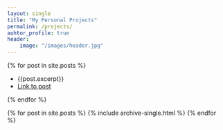 ```yaml
---
layout: single
title: "My Personal Projects"
permalink: /projects/
auhtor_profile: true 
header:
	image: "/images/header.jpg"
---
```


{% for post in site.posts %}
* {{post.excerpt}}
* [Link to post]({{site.url}}{{post.url}})

{% endfor %}

{% for post in site.posts %}
  {% include archive-single.html %}
{% endfor %}
